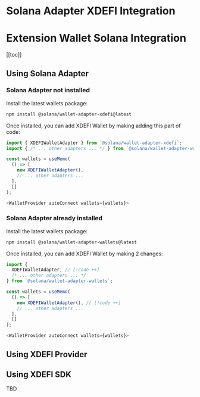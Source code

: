 # Solana Adapter XDEFI Integration

# Extension Wallet Solana Integration

[[toc]]

## Using Solana Adapter

### Solana Adapter not installed

Install the latest wallets package:

```bash
npm install @solana/wallet-adapter-xdefi@latest
```

Once installed, you can add XDEFI Wallet by making adding this part of code:

```js
import { XDEFIWalletAdapter } from `@solana/wallet-adapter-xdefi`;
import { /* ... other adapters ... */ } from `@solana/wallet-adapter-wallets`;

const wallets = useMemo(
  () => [
    new XDEFIWalletAdapter(),
    // ... other adapters ...
  ],
  []
);

<WalletProvider autoConnect wallets={wallets}>
```

### Solana Adapter already installed

Install the latest wallets package:

```bash
npm install @solana/wallet-adapter-wallets@latest
```

Once installed, you can add XDEFI Wallet by making 2 changes:

```js
import {
  XDEFIWalletAdapter, // [!code ++]
  /* ... other adapters ... */
} from `@solana/wallet-adapter-wallets`;

const wallets = useMemo(
  () => [
    new XDEFIWalletAdapter(), // [!code ++]
    // ... other adapters ...
  ],
  []
);

<WalletProvider autoConnect wallets={wallets}>
```

## Using XDEFI Provider

## Using XDEFI SDK

TBD
